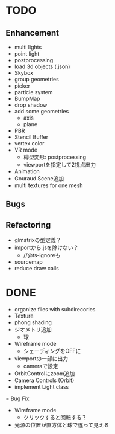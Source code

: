 # TODO

## Enhancement

- multi lights
- point light
- postprocessing
- load 3d objects (.json)
- Skybox
- group geometries
- picker
- particle system
- BumpMap
- drop shadow
- add some geometries
  - axis
  - plane
- PBR
- Stencil Buffer
- vertex color 
- VR mode
  - 樽型変形: postprocessing
  - viewportを指定して2視点出力
- Animation
- Gouraud Scene追加
- multi textures for one mesh

## Bugs

## Refactoring

- glmatrixの型定義？
- importから.jsを除けない？
  - //@ts-ignoreも
- sourcemap
- reduce draw calls

# DONE

- organize files with subdirecories
- Texture
- phong shading
- ジオメトリ追加
  - 球
- Wireframe mode
  - シェーディングをOFFに
- viewportの一部に出力
  - cameraで設定
- OrbitControlにzoom追加
- Camera Controls (Orbit)
- implement Light class

= Bug Fix

- Wireframe mode
  - クリックすると回転する？
- 光源の位置が直方体と球で違って見える